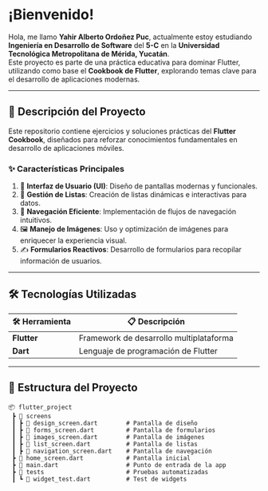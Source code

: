 # **¡Bienvenido!**  

 
Hola, me llamo **Yahir Alberto Ordoñez Puc**, actualmente estoy estudiando **Ingeniería en Desarrollo de Software** del **5-C** en la **Universidad Tecnológica Metropolitana de Mérida, Yucatán**.  
Este proyecto es parte de una práctica educativa para dominar Flutter, utilizando como base el **Cookbook de Flutter**, explorando temas clave para el desarrollo de aplicaciones modernas.

---

## 📄 **Descripción del Proyecto**  

Este repositorio contiene ejercicios y soluciones prácticas del **Flutter Cookbook**, diseñados para reforzar conocimientos fundamentales en desarrollo de aplicaciones móviles.  

### ✨ **Características Principales**  
1. 🎨 **Interfaz de Usuario (UI)**: Diseño de pantallas modernas y funcionales.  
2. 📂 **Gestión de Listas**: Creación de listas dinámicas e interactivas para datos.  
3. 🧭 **Navegación Eficiente**: Implementación de flujos de navegación intuitivos.  
4. 🖼️ **Manejo de Imágenes**: Uso y optimización de imágenes para enriquecer la experiencia visual.  
5. ✍️ **Formularios Reactivos**: Desarrollo de formularios para recopilar información de usuarios.  

---

## 🛠️ **Tecnologías Utilizadas**  

| 🛠️ Herramienta   | 📋 Descripción                         |  
|-------------------|----------------------------------------|  
| **Flutter**       | Framework de desarrollo multiplataforma |  
| **Dart**          | Lenguaje de programación de Flutter    |  

---

## 📂 **Estructura del Proyecto**  

```plaintext
📦 flutter_project  
 ┣ 📂 screens  
 ┃ ┣ 📜 design_screen.dart        # Pantalla de diseño  
 ┃ ┣ 📜 forms_screen.dart         # Pantalla de formularios  
 ┃ ┣ 📜 images_screen.dart        # Pantalla de imágenes  
 ┃ ┣ 📜 list_screen.dart          # Pantalla de listas  
 ┃ ┣ 📜 navigation_screen.dart    # Pantalla de navegación  
 ┣ 📜 home_screen.dart            # Pantalla inicial  
 ┣ 📜 main.dart                   # Punto de entrada de la app  
 ┣ 📂 tests                       # Pruebas automatizadas  
 ┃ ┗ 📜 widget_test.dart          # Test de widgets  

